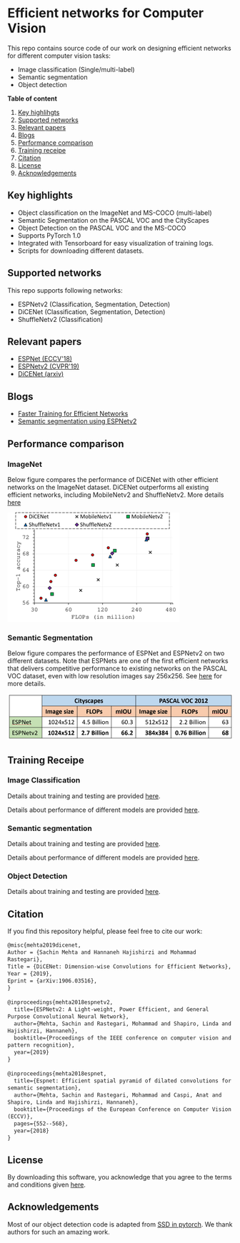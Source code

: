 # Efficient networks for Computer Vision

This repo contains source code of our work on designing efficient networks for different computer vision tasks: 
 * Image classification (Single/multi-label)
 * Semantic segmentation
 * Object detection
    
**Table of content**
 1. [Key highlihgts](#key-highlights)
 2. [Supported networks](#supported-networks)
 3. [Relevant papers](#relevant-papers)
 4. [Blogs](#blogs)
 5. [Performance comparison](#performance-comparison)
 6. [Training receipe](#training-receipe)
 7. [Citation](#citation)
 8. [License](#license)
 9. [Acknowledgements](#acknowledgements)
    
## Key highlights
 * Object classification on the ImageNet and MS-COCO (multi-label)
 * Semantic Segmentation on the PASCAL VOC and the CityScapes
 * Object Detection on the PASCAL VOC and the MS-COCO
 * Supports PyTorch 1.0
 * Integrated with Tensorboard for easy visualization of training logs. 
 * Scripts for downloading different datasets.

## Supported networks
This repo supports following networks:
 * ESPNetv2 (Classification, Segmentation, Detection)
 * DiCENet (Classification, Segmentation, Detection)
 * ShuffleNetv2 (Classification)
 

## Relevant papers
 * [ESPNet (ECCV'18)](https://arxiv.org/abs/1803.06815)
 * [ESPNetv2 (CVPR'19)](https://arxiv.org/abs/1811.11431)
 * [DiCENet (arxiv)](https://arxiv.org/pdf/1906.03516.pdf)
 
## Blogs

 * [Faster Training for Efficient Networks](https://medium.com/p/faster-training-of-efficient-cnns-657953aa080?source=email-dc17ff22fa63--writer.postDistributed&sk=f60110289b6157de4c9e0c00c77f51e9)
 * [Semantic segmentation using ESPNetv2](https://medium.com/@sachinmehta.ngb/espnetv2-for-semantic-segmentation-9e80f155d522?source=friends_link&sk=91bca9326b088a972c170d1f7f5063e8)
 
## Performance comparison

### ImageNet
Below figure compares the performance of DiCENet with other efficient networks on the ImageNet dataset. DiCENet outperforms all existing efficient networks, including MobileNetv2 and ShuffleNetv2. More details [here](model/classification/model_zoo/README.md)

![DiCENet performance on the ImageNet](/images/dicenet_imagenet.png)

### Semantic Segmentation

Below figure compares the performance of ESPNet and ESPNetv2 on two different datasets. Note that ESPNets are one of the first efficient networks that delivers competitive performance to existing networks on the PASCAL VOC dataset, even with low resolution images say 256x256. See [here](model/segmentation/model_zoo/README.md) for more details.

![ESPNets performance](/images/perf_espnet.png)

## Training Receipe

### Image Classification
Details about training and testing are provided [here](README_Classification.md).

Details about performance of different models are provided [here](model/classification/model_zoo/README.md).

### Semantic segmentation
Details about training and testing are provided [here](README_Segmentation.md).

Details about performance of different models are provided [here](model/segmentation/model_zoo/README.md).


### Object Detection

Details about training and testing are provided [here](README_Detection.md).

## Citation
If you find this repository helpful, please feel free to cite our work:
```
@misc{mehta2019dicenet,
Author = {Sachin Mehta and Hannaneh Hajishirzi and Mohammad Rastegari},
Title = {DiCENet: Dimension-wise Convolutions for Efficient Networks},
Year = {2019},
Eprint = {arXiv:1906.03516},
}

@inproceedings{mehta2018espnetv2,
  title={ESPNetv2: A Light-weight, Power Efficient, and General Purpose Convolutional Neural Network},
  author={Mehta, Sachin and Rastegari, Mohammad and Shapiro, Linda and Hajishirzi, Hannaneh},
  booktitle={Proceedings of the IEEE conference on computer vision and pattern recognition},
  year={2019}
}

@inproceedings{mehta2018espnet,
  title={Espnet: Efficient spatial pyramid of dilated convolutions for semantic segmentation},
  author={Mehta, Sachin and Rastegari, Mohammad and Caspi, Anat and Shapiro, Linda and Hajishirzi, Hannaneh},
  booktitle={Proceedings of the European Conference on Computer Vision (ECCV)},
  pages={552--568},
  year={2018}
}
```

## License
By downloading this software, you acknowledge that you agree to the terms and conditions given [here](License).


## Acknowledgements
Most of our object detection code is adapted from [SSD in pytorch](https://github.com/amdegroot/ssd.pytorch). We thank authors for such an amazing work.

